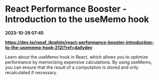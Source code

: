 # React Performance Booster - Introduction to the useMemo hook

**2023-10-29 07:45**

**https://dev.to/rasaf_ibrahim/react-performance-booster-introduction-to-the-usememo-hook-212i?ref=dailydev**

Learn about the useMemo hook in React, which allows you to optimize performance by memorizing expensive calculations. By using useMemo, you can ensure that the result of a computation is stored and only recalculated if necessary.